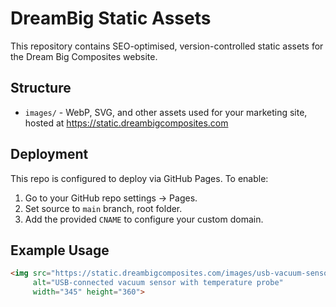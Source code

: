 # DreamBig Static Assets

This repository contains SEO-optimised, version-controlled static assets for the Dream Big Composites website.

## Structure

- `images/` - WebP, SVG, and other assets used for your marketing site, hosted at https://static.dreambigcomposites.com

## Deployment

This repo is configured to deploy via GitHub Pages. To enable:

1. Go to your GitHub repo settings → Pages.
2. Set source to `main` branch, root folder.
3. Add the provided `CNAME` to configure your custom domain.

## Example Usage

```html
<img src="https://static.dreambigcomposites.com/images/usb-vacuum-sensor.webp" 
     alt="USB-connected vacuum sensor with temperature probe" 
     width="345" height="360">
```
